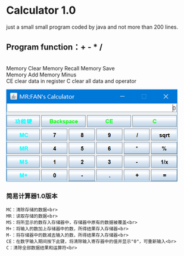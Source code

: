 # Calculator 1.0

just a small small program coded by java  and not more than 200 lines.

## Program function：+ - * / 
<br>
    Memory Clear
    Memory Recall
    Memory Save<br>
    Memory Add
    Memory Minus<br>
    CE clear data in register
    C clear all data and operator<br>
  
![Image text](https://github.com/vanyongqi/Calculator/blob/master/Calculator/img/calculator.PNG)
### 简易计算器1.0版本<br>
    MC：清除存储的数据<br>
    MR：读取存储的数据<br>
    MS：将所显示的数存入存储器中，存储器中原有的数据被覆盖<br>
    M+：将输入的数加上存储器中的数，所得结果存入存储器<br>
    M-：将存储器中的数减去输入的数，所得结果存入存储器<br>
    CE：在数字输入期间按下此键，将清除输入寄存器中的值并显示"0"，可重新输入<br>
    C：清除全部数据结果和运算符<br>
    
